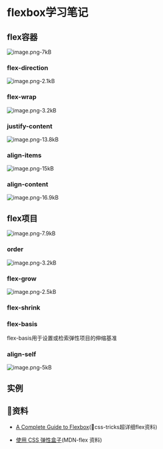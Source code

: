 # flexbox学习笔记

## flex容器

![image.png-7kB][1]

### flex-direction

![image.png-2.1kB][2]

### flex-wrap

![image.png-3.2kB][3]

### justify-content

![image.png-13.8kB][4]

### align-items

![image.png-15kB][5]

### align-content

![image.png-16.9kB][6]


## flex项目

![image.png-7.9kB][7]

### order

![image.png-3.2kB][8]

### flex-grow

![image.png-2.5kB][9]

### flex-shrink

### flex-basis

flex-basis用于设置或检索弹性项目的伸缩基准

### align-self

![image.png-5kB][10]


## 实例

## 资料

- [A Complete Guide to Flexbox][11](css-tricks超详细flex资料)
- [使用 CSS 弹性盒子][12](MDN-flex 资料)


  [1]: http://static.zybuluo.com/szy0syz/cf4b3i040nppqg2ttglo91uj/image.png
  [2]: http://static.zybuluo.com/szy0syz/hsyippphiyzm2iqmrcps639y/image.png
  [3]: http://static.zybuluo.com/szy0syz/sn5jdmjv8frw07ea88rzcbm7/image.png
  [4]: http://static.zybuluo.com/szy0syz/dzhn5wrspodg7umza6sw8xqo/image.png
  [5]: http://static.zybuluo.com/szy0syz/354q7i3zllsb5qyogpqkvrf9/image.png
  [6]: http://static.zybuluo.com/szy0syz/91zxmxib0rf3o0vm5a2ox30y/image.png
  [7]: http://static.zybuluo.com/szy0syz/mhown71vgkv95lpuruds7nio/image.png
  [8]: http://static.zybuluo.com/szy0syz/rogze9ld7r46ma5syy3xbz7j/image.png
  [9]: http://static.zybuluo.com/szy0syz/mftkhbfj2l5214s0lgvhgq9m/image.png
  [10]: http://static.zybuluo.com/szy0syz/t3dexfya6z34dfkdd99uc6ua/image.png
  [11]: https://css-tricks.com/snippets/css/a-guide-to-flexbox/]
  [12]: https://developer.mozilla.org/zh-CN/docs/Web/CSS/CSS_Flexible_Box_Layout/Using_CSS_flexible_boxes
  